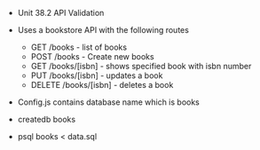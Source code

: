 - Unit 38.2 API Validation
- Uses a bookstore API with the following routes
    - GET /books - list of books
    - POST /books - Create new books
    - GET /books/[isbn] - shows specified book with isbn number
    - PUT /books/[isbn] - updates a book
    - DELETE /books/[isbn] - deletes a book

- Config.js contains database name which is books
- createdb books
- psql books < data.sql